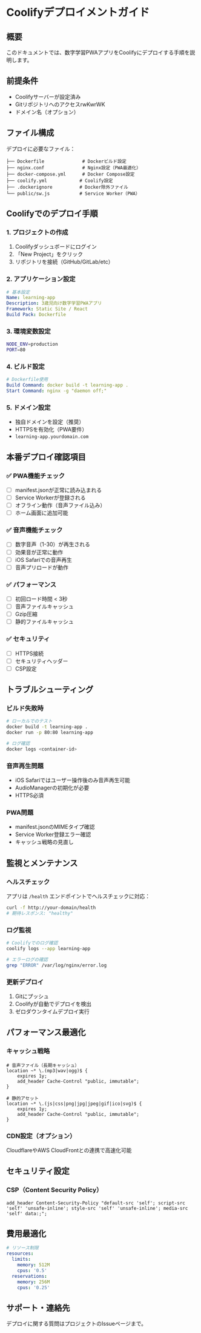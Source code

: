 # Coolifyデプロイメントガイド

## 概要
このドキュメントでは、数字学習PWAアプリをCoolifyにデプロイする手順を説明します。

## 前提条件
- Coolifyサーバーが設定済み
- GitリポジトリへのアクセスrwKwrWK
- ドメイン名（オプション）

## ファイル構成
デプロイに必要なファイル：
```
├── Dockerfile              # Dockerビルド設定
├── nginx.conf              # Nginx設定（PWA最適化）
├── docker-compose.yml      # Docker Compose設定
├── coolify.yml            # Coolify設定
├── .dockerignore          # Docker除外ファイル
└── public/sw.js           # Service Worker（PWA）
```

## Coolifyでのデプロイ手順

### 1. プロジェクトの作成
1. Coolifyダッシュボードにログイン
2. 「New Project」をクリック
3. リポジトリを接続（GitHub/GitLab/etc）

### 2. アプリケーション設定
```yaml
# 基本設定
Name: learning-app
Description: 3歳児向け数字学習PWAアプリ
Framework: Static Site / React
Build Pack: Dockerfile
```

### 3. 環境変数設定
```bash
NODE_ENV=production
PORT=80
```

### 4. ビルド設定
```yaml
# Dockerfile使用
Build Command: docker build -t learning-app .
Start Command: nginx -g "daemon off;"
```

### 5. ドメイン設定
- 独自ドメインを設定（推奨）
- HTTPSを有効化（PWA要件）
- `learning-app.yourdomain.com`

## 本番デプロイ確認項目

### ✅ PWA機能チェック
- [ ] manifest.jsonが正常に読み込まれる
- [ ] Service Workerが登録される
- [ ] オフライン動作（音声ファイル込み）
- [ ] ホーム画面に追加可能

### ✅ 音声機能チェック
- [ ] 数字音声（1-30）が再生される
- [ ] 効果音が正常に動作
- [ ] iOS Safariでの音声再生
- [ ] 音声プリロードが動作

### ✅ パフォーマンス
- [ ] 初回ロード時間 < 3秒
- [ ] 音声ファイルキャッシュ
- [ ] Gzip圧縮
- [ ] 静的ファイルキャッシュ

### ✅ セキュリティ
- [ ] HTTPS接続
- [ ] セキュリティヘッダー
- [ ] CSP設定

## トラブルシューティング

### ビルド失敗時
```bash
# ローカルでのテスト
docker build -t learning-app .
docker run -p 80:80 learning-app

# ログ確認
docker logs <container-id>
```

### 音声再生問題
- iOS Safariではユーザー操作後のみ音声再生可能
- AudioManagerの初期化が必要
- HTTPS必須

### PWA問題
- manifest.jsonのMIMEタイプ確認
- Service Worker登録エラー確認
- キャッシュ戦略の見直し

## 監視とメンテナンス

### ヘルスチェック
アプリは `/health` エンドポイントでヘルスチェックに対応：
```bash
curl -f http://your-domain/health
# 期待レスポンス: "healthy"
```

### ログ監視
```bash
# Coolifyでのログ確認
coolify logs --app learning-app

# エラーログの確認
grep "ERROR" /var/log/nginx/error.log
```

### 更新デプロイ
1. Gitにプッシュ
2. Coolifyが自動でデプロイを検出
3. ゼロダウンタイムデプロイ実行

## パフォーマンス最適化

### キャッシュ戦略
```nginx
# 音声ファイル（長期キャッシュ）
location ~* \.(mp3|wav|ogg)$ {
    expires 1y;
    add_header Cache-Control "public, immutable";
}

# 静的アセット
location ~* \.(js|css|png|jpg|jpeg|gif|ico|svg)$ {
    expires 1y;
    add_header Cache-Control "public, immutable";
}
```

### CDN設定（オプション）
CloudflareやAWS CloudFrontとの連携で高速化可能

## セキュリティ設定

### CSP（Content Security Policy）
```nginx
add_header Content-Security-Policy "default-src 'self'; script-src 'self' 'unsafe-inline'; style-src 'self' 'unsafe-inline'; media-src 'self' data:;";
```

## 費用最適化
```yaml
# リソース制限
resources:
  limits:
    memory: 512M
    cpus: '0.5'
  reservations:
    memory: 256M
    cpus: '0.25'
```

## サポート・連絡先
デプロイに関する質問はプロジェクトのIssueページまで。 